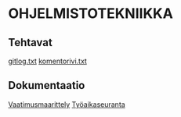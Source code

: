 # OHJELMISTOTEKNIIKKA
## Tehtavat
  
  [gitlog.txt](https://github.com/vipy123/ot-harjoitustyo/blob/master/ot-harjoitustyo/laskarit/viikko1/gitlog.txt)
  [komentorivi.txt](https://github.com/vipy123/ot-harjoitustyo/blob/master/ot-harjoitustyo/laskarit/viikko1/komentorivi.txt)

## Dokumentaatio
[Vaatimusmaarittely](https://github.com/vipy123/ot-harjoitustyo/blob/master/ot-harjoitustyo/Dokumentaatio/Vaatimusmaarittely.md)
[Työaikaseuranta](https://github.com/vipy123/ot-harjoitustyo/blob/master/ot-harjoitustyo/Dokumentaatio/Tyoaikaseuranta.md)


